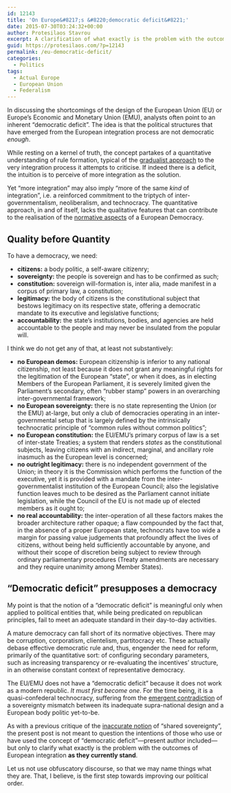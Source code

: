 ```yaml
---
id: 12143
title: 'On Europe&#8217;s &#8220;democratic deficit&#8221;'
date: 2015-07-30T03:24:32+00:00
author: Protesilaos Stavrou
excerpt: A clarification of what exactly is the problem with the outcomes of European integration as they are. "Democratic deficit" is not an accurate description.
guid: https://protesilaos.com/?p=12143
permalink: /eu-democratic-deficit/
categories:
  - Politics
tags:
  - Actual Europe
  - European Union
  - Federalism
---
```

In discussing the shortcomings of the design of the European Union (EU) or Europe&#8217;s Economic and Monetary Union (EMU), analysts often point to an inherent &#8220;democratic deficit&#8221;. The idea is that the political structures that have emerged from the European integration process are not democratic _enough_.

While resting on a kernel of truth, the concept partakes of a quantitative understanding of rule formation, typical of the [gradualist approach](https://protesilaos.com/more-europe-falsity/) to the very integration process it attempts to criticise. If indeed there is a deficit, the intuition is to perceive of more integration as the solution.

Yet &#8220;more integration&#8221; may also imply &#8220;more of the same _kind_ of integration&#8221;, i.e. a reinforced commitment to the triptych of inter-governmentalism, neoliberalism, and technocracy. The quantitative approach, in and of itself, lacks the qualitative features that can contribute to the realisation of the [normative aspects](https://protesilaos.com/normative-european-democracy/) of a European Democracy.

## Quality before Quantity

To have a democracy, we need:

  *  **citizens:** a body politic, a self-aware citizenry;
  * **sovereignty:** the people is sovereign and has to be confirmed as such;
  * **constitution:** sovereign will-formation is, inter alia, made manifest in a corpus of primary law, a constitution;
  * **legitimacy:** the body of citizens is the constitutional subject that bestows legitimacy on its respective state, offering a democratic mandate to its executive and legislative functions;
  * **accountability:** the state&#8217;s institutions, bodies, and agencies are held accountable to the people and may never be insulated from the popular will.

I think we do not get any of that, at least not substantively:

  * **no European demos:** European citizenship is inferior to any national citizenship, not least because it does not grant any meaningful rights for the legitimation of the European &#8220;state&#8221;, or when it does, as in electing Members of the European Parliament, it is severely limited given the Parliament&#8217;s secondary, often &#8220;rubber stamp&#8221; powers in an overarching inter-governmental framework;
  * **no European sovereignty:** there is no state representing the Union (or the EMU) at-large, but only a club of democracies operating in an inter-governmental setup that is largely defined by the intrinsically technocratic principle of &#8220;common rules without common politics&#8221;;
  * **no European constitution:** the EU/EMU&#8217;s primary corpus of law is a set of inter-state Treaties; a system that renders _states_ as the constitutional subjects, leaving citizens with an indirect, marginal, and ancillary role inasmuch as the European level is concerned;
  * **no outright legitimacy:** there is no independent government of the Union; in theory it is the Commission which performs the function of the executive, yet it is provided with a mandate from the inter-governmentalist institution of the European Council; also the legislative function leaves much to be desired as the Parliament cannot initiate legislation, while the Council of the EU is not made up of elected members as it ought to;
  * **no real accountability:** the inter-operation of all these factors makes the broader architecture rather opaque; a flaw compounded by the fact that, in the absence of a proper European state, technocrats have too wide a margin for passing value judgements that profoundly affect the lives of citizens, without being held sufficiently accountable by anyone, and without their scope of discretion being subject to review through ordinary parliamentary procedures (Treaty amendments are necessary and they require unanimity among Member States).

## &#8220;Democratic deficit&#8221; presupposes a democracy

My point is that the notion of a &#8220;democratic deficit&#8221; is meaningful only when applied to political entities that, while being predicated on republican principles, fail to meet an adequate standard in their day-to-day activities.

A mature democracy can fall short of its normative objectives. There may be corruption, corporatism, clientelism, partitocracy etc. These actually debase effective democratic rule and, thus, engender the need for reform, primarily of the quantitative sort: of configuring secondary parameters, such as increasing transparency or re-evaluating the incentives&#8217; structure, in an otherwise constant context of representative democracy.

The EU/EMU does not have a &#8220;democratic deficit&#8221; because it does not work as a modern republic. _It must first become one_. For the time being, it is a quasi-confederal technocracy, suffering from the [emergent contradiction](https://protesilaos.com/emergence-intergovernmentalism/) of a sovereignty mismatch between its inadequate supra-national design and a European body politic yet-to-be.

As with a previous critique of the [inaccurate notion](https://protesilaos.com/inaccuracy-shared-sovereignty/) of &#8220;shared sovereignty&#8221;, the present post is not meant to question the intentions of those who use or have used the concept of &#8220;democratic deficit&#8221;—present author included—but only to clarify what exactly is the problem with the outcomes of European integration **as they currently stand**.

Let us not use obfuscatory discourse, so that we may name things what they are. That, I believe, is the first step towards improving our political order.